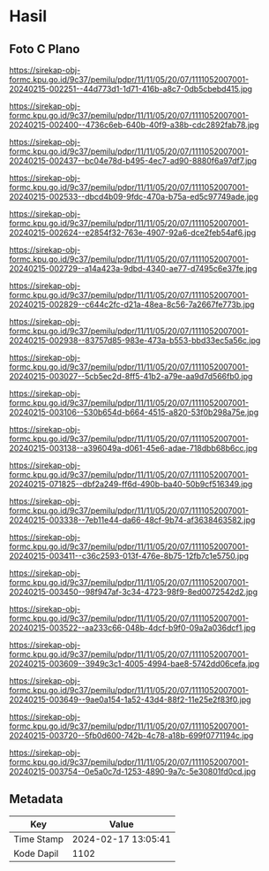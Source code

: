 # Hasil

## Foto C Plano

https://sirekap-obj-formc.kpu.go.id/9c37/pemilu/pdpr/11/11/05/20/07/1111052007001-20240215-002251--44d773d1-1d71-416b-a8c7-0db5cbebd415.jpg

https://sirekap-obj-formc.kpu.go.id/9c37/pemilu/pdpr/11/11/05/20/07/1111052007001-20240215-002400--4736c6eb-640b-40f9-a38b-cdc2892fab78.jpg

https://sirekap-obj-formc.kpu.go.id/9c37/pemilu/pdpr/11/11/05/20/07/1111052007001-20240215-002437--bc04e78d-b495-4ec7-ad90-8880f6a97df7.jpg

https://sirekap-obj-formc.kpu.go.id/9c37/pemilu/pdpr/11/11/05/20/07/1111052007001-20240215-002533--dbcd4b09-9fdc-470a-b75a-ed5c97749ade.jpg

https://sirekap-obj-formc.kpu.go.id/9c37/pemilu/pdpr/11/11/05/20/07/1111052007001-20240215-002624--e2854f32-763e-4907-92a6-dce2feb54af6.jpg

https://sirekap-obj-formc.kpu.go.id/9c37/pemilu/pdpr/11/11/05/20/07/1111052007001-20240215-002729--a14a423a-9dbd-4340-ae77-d7495c6e37fe.jpg

https://sirekap-obj-formc.kpu.go.id/9c37/pemilu/pdpr/11/11/05/20/07/1111052007001-20240215-002829--c644c2fc-d21a-48ea-8c56-7a2667fe773b.jpg

https://sirekap-obj-formc.kpu.go.id/9c37/pemilu/pdpr/11/11/05/20/07/1111052007001-20240215-002938--83757d85-983e-473a-b553-bbd33ec5a56c.jpg

https://sirekap-obj-formc.kpu.go.id/9c37/pemilu/pdpr/11/11/05/20/07/1111052007001-20240215-003027--5cb5ec2d-8ff5-41b2-a79e-aa9d7d566fb0.jpg

https://sirekap-obj-formc.kpu.go.id/9c37/pemilu/pdpr/11/11/05/20/07/1111052007001-20240215-003106--530b654d-b664-4515-a820-53f0b298a75e.jpg

https://sirekap-obj-formc.kpu.go.id/9c37/pemilu/pdpr/11/11/05/20/07/1111052007001-20240215-003138--a396049a-d061-45e6-adae-718dbb68b6cc.jpg

https://sirekap-obj-formc.kpu.go.id/9c37/pemilu/pdpr/11/11/05/20/07/1111052007001-20240215-071825--dbf2a249-ff6d-490b-ba40-50b9cf516349.jpg

https://sirekap-obj-formc.kpu.go.id/9c37/pemilu/pdpr/11/11/05/20/07/1111052007001-20240215-003338--7eb11e44-da66-48cf-9b74-af3638463582.jpg

https://sirekap-obj-formc.kpu.go.id/9c37/pemilu/pdpr/11/11/05/20/07/1111052007001-20240215-003411--c36c2593-013f-476e-8b75-12fb7c1e5750.jpg

https://sirekap-obj-formc.kpu.go.id/9c37/pemilu/pdpr/11/11/05/20/07/1111052007001-20240215-003450--98f947af-3c34-4723-98f9-8ed0072542d2.jpg

https://sirekap-obj-formc.kpu.go.id/9c37/pemilu/pdpr/11/11/05/20/07/1111052007001-20240215-003522--aa233c66-048b-4dcf-b9f0-09a2a036dcf1.jpg

https://sirekap-obj-formc.kpu.go.id/9c37/pemilu/pdpr/11/11/05/20/07/1111052007001-20240215-003609--3949c3c1-4005-4994-bae8-5742dd06cefa.jpg

https://sirekap-obj-formc.kpu.go.id/9c37/pemilu/pdpr/11/11/05/20/07/1111052007001-20240215-003649--9ae0a154-1a52-43d4-88f2-11e25e2f83f0.jpg

https://sirekap-obj-formc.kpu.go.id/9c37/pemilu/pdpr/11/11/05/20/07/1111052007001-20240215-003720--5fb0d600-742b-4c78-a18b-699f0771194c.jpg

https://sirekap-obj-formc.kpu.go.id/9c37/pemilu/pdpr/11/11/05/20/07/1111052007001-20240215-003754--0e5a0c7d-1253-4890-9a7c-5e30801fd0cd.jpg


## Metadata

| Key        | Value               |
| ---------- | ------------------- |
| Time Stamp | 2024-02-17 13:05:41 |
| Kode Dapil | 1102                |



